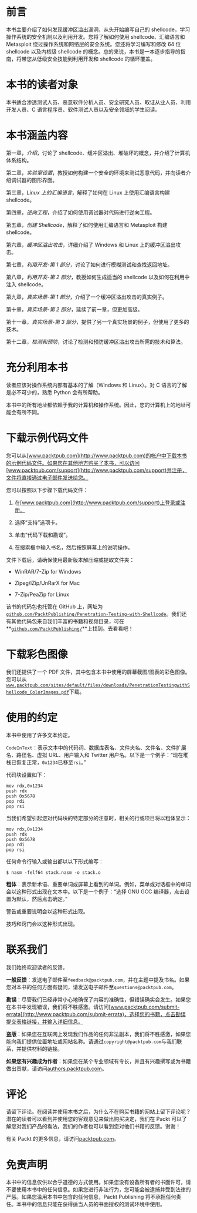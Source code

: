 # 前言

本书主要介绍了如何发现缓冲区溢出漏洞，从头开始编写自己的 shellcode，学习操作系统的安全机制以及利用开发。您将了解如何使用 shellcode、汇编语言和 Metasploit 绕过操作系统和网络层的安全系统。您还将学习编写和修改 64 位 shellcode 以及内核级 shellcode 的概念。总的来说，本书是一本逐步指导的指南，将带您从低级安全技能到利用开发和 shellcode 的循环覆盖。

# 本书的读者对象

本书适合渗透测试人员、恶意软件分析人员、安全研究人员、取证从业人员、利用开发人员、C 语言程序员、软件测试人员以及安全领域的学生阅读。

# 本书涵盖内容

第一章，*介绍*，讨论了 shellcode、缓冲区溢出、堆破坏的概念，并介绍了计算机体系结构。

第二章，*实验室设置*，教授如何构建一个安全的环境来测试恶意代码，并向读者介绍调试器的图形界面。

第三章，*Linux 上的汇编语言*，解释了如何在 Linux 上使用汇编语言构建 shellcode。

第四章，*逆向工程*，介绍了如何使用调试器对代码进行逆向工程。

第五章，*创建 Shellcode*，解释了如何使用汇编语言和 Metasploit 构建 shellcode。

第六章，*缓冲区溢出攻击*，详细介绍了 Windows 和 Linux 上的缓冲区溢出攻击。

第七章，*利用开发-第 1 部分*，讨论了如何进行模糊测试和查找返回地址。

第八章，*利用开发-第 2 部分*，教授如何生成适当的 shellcode 以及如何在利用中注入 shellcode。

第九章，*真实场景-第 1 部分*，介绍了一个缓冲区溢出攻击的真实例子。

第十章，*真实场景-第 2 部分*，延续了前一章，但更加高级。

第十一章，*真实场景-第 3 部分*，提供了另一个真实场景的例子，但使用了更多的技术。

第十二章，*检测和预防*，讨论了检测和预防缓冲区溢出攻击所需的技术和算法。

# 充分利用本书

读者应该对操作系统内部有基本的了解（Windows 和 Linux）。对 C 语言的了解是必不可少的，熟悉 Python 会有所帮助。

本书中的所有地址都依赖于我的计算机和操作系统。因此，您的计算机上的地址可能会有所不同。

# 下载示例代码文件

您可以从[www.packtpub.com](http://www.packtpub.com)的帐户中下载本书的示例代码文件。如果您在其他地方购买了本书，可以访问[www.packtpub.com/support](http://www.packtpub.com/support)并注册，文件将直接通过电子邮件发送给您。

您可以按照以下步骤下载代码文件：

1.  在[www.packtpub.com](http://www.packtpub.com/support)上登录或注册。

1.  选择“支持”选项卡。

1.  单击“代码下载和勘误”。

1.  在搜索框中输入书名，然后按照屏幕上的说明操作。

文件下载后，请确保使用最新版本解压缩或提取文件夹：

+   WinRAR/7-Zip for Windows

+   Zipeg/iZip/UnRarX for Mac

+   7-Zip/PeaZip for Linux

该书的代码包也托管在 GitHub 上，网址为[`github.com/PacktPublishing/Penetration-Testing-with-Shellcode`](https://github.com/PacktPublishing/Penetration-Testing-with-Shellcode)</span>。我们还有其他代码包来自我们丰富的书籍和视频目录，可在**[`github.com/PacktPublishing/`](https://github.com/PacktPublishing/)**上找到。去看看吧！

# 下载彩色图像

我们还提供了一个 PDF 文件，其中包含本书中使用的屏幕截图/图表的彩色图像。您可以从[`www.packtpub.com/sites/default/files/downloads/PenetrationTestingwithShellcode_ColorImages.pdf`](https://www.packtpub.com/sites/default/files/downloads/PenetrationTestingwithShellcode_ColorImages.pdf)下载。

# 使用的约定

本书中使用了许多文本约定。

`CodeInText`：表示文本中的代码词、数据库表名、文件夹名、文件名、文件扩展名、路径名、虚拟 URL、用户输入和 Twitter 用户名。以下是一个例子：“现在堆栈已恢复正常，`0x1234`已移至`rsi`。”

代码块设置如下：

```
mov rdx,0x1234
push rdx
push 0x5678
pop rdi
pop rsi
```

当我们希望引起您对代码块的特定部分的注意时，相关的行或项目将以粗体显示：

```
mov rdx,0x1234
push rdx
push 0x5678
pop rdi
pop rsi
```

任何命令行输入或输出都以以下形式编写：

```
$ nasm -felf64 stack.nasm -o stack.o
```

**粗体**：表示新术语、重要单词或屏幕上看到的单词。例如，菜单或对话框中的单词会以这种形式出现在文本中。以下是一个例子：“选择 GNU GCC 编译器，点击设置为默认，然后点击确定。”

警告或重要说明会以这种形式出现。

技巧和窍门会以这种形式出现。

# 联系我们

我们始终欢迎读者的反馈。

**一般反馈**：发送电子邮件至`feedback@packtpub.com`，并在主题中提及书名。如果您对本书的任何方面有疑问，请发送电子邮件至`questions@packtpub.com`。

**勘误**：尽管我们已经非常小心地确保了内容的准确性，但错误确实会发生。如果您在本书中发现错误，我们将不胜感激。请访问[www.packtpub.com/submit-errata](http://www.packtpub.com/submit-errata)，选择您的书籍，点击勘误提交表格链接，并输入详细信息。

**盗版**：如果您在互联网上发现我们作品的任何非法副本，我们将不胜感激，如果您能向我们提供位置地址或网站名称。请通过`copyright@packtpub.com`与我们联系，并提供材料的链接。

**如果您有兴趣成为作者**：如果您在某个专业领域有专长，并且有兴趣撰写或为书籍做出贡献，请访问[authors.packtpub.com](http://authors.packtpub.com/)。

# 评论

请留下评论。在阅读并使用本书之后，为什么不在购买书籍的网站上留下评论呢？潜在的读者可以看到并使用您的客观意见来做出购买决定，我们在 Packt 可以了解您对我们产品的看法，我们的作者也可以看到您对他们书籍的反馈。谢谢！

有关 Packt 的更多信息，请访问[packtpub.com](https://www.packtpub.com/)。

# 免责声明

本书中的信息仅供以合乎道德的方式使用。如果您没有设备所有者的书面许可，请不要使用本书中的任何信息。如果您进行非法行为，您可能会被逮捕并受到法律的严惩。如果您滥用本书中包含的任何信息，Packt Publishing 将不承担任何责任。本书中的信息只能在获得适当人员的书面授权的测试环境中使用。
